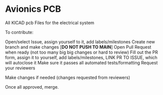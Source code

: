 # Avionics PCB
All KICAD pcb Files for the electrical system

To contribute:

Open/select Issue, assign yourself to it, add labels/milestones
Create new branch and make changes [**DO NOT PUSH TO MAIN**]
Open Pull Request when ready (not too many big big changes or hard to review)
Fill out the PR form, assign it to yourself, add labels/milestones, LINK PR TO ISSUE, which will autoclose it
Make sure it passes all automated tests/formatting
Request your reviewers

Make changes if needed (changes requested from reviewers)

Once all approved, merge.
